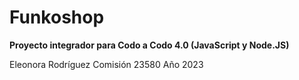 # Funkoshop

**Proyecto integrador para Codo a Codo 4.0 (JavaScript y Node.JS)**

Eleonora Rodríguez
Comisión 23580
Año 2023
